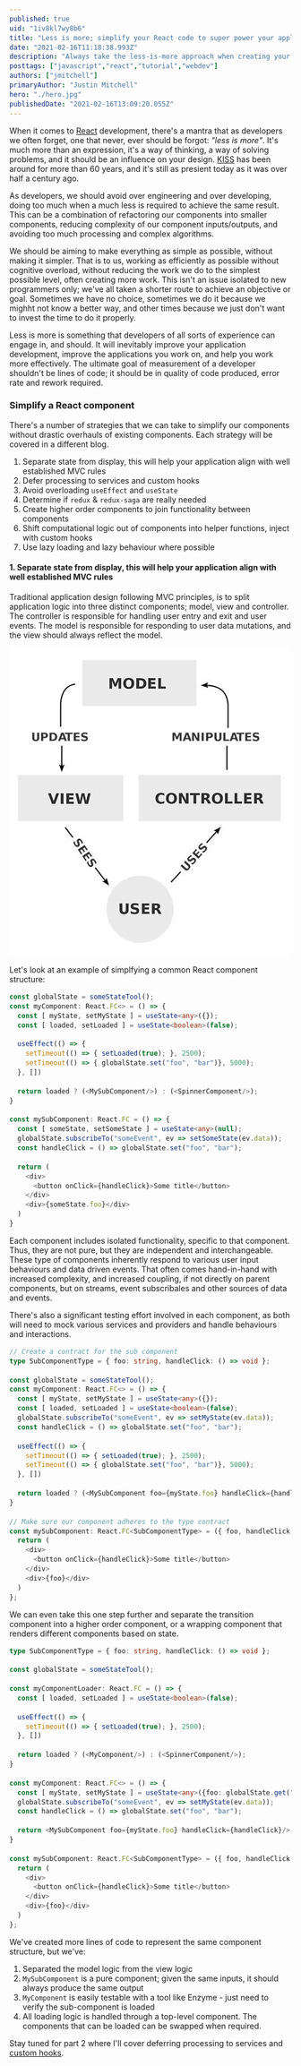 ```yaml
---
published: true
uid: "1iv8kl7wy8b6"
title: "Less is more; simplify your React code to super power your applications - part 1"
date: "2021-02-16T11:18:38.993Z"
description: "Always take the less-is-more approach when creating your React components, this will super power your applications and make your development tasks easier"
posttags: ["javascript","react","tutorial","webdev"]
authors: ["jmitchell"]
primaryAuthor: "Justin Mitchell"
hero: "./hero.jpg"
publishedDate: "2021-02-16T13:09:20.055Z"
---
```


When it comes to [React][reactjs] development, there's a mantra that as developers we often forget, one that never, ever should be forgot: _"less is more"_. It's much more than an expression, it's a way of thinking, a way of solving problems, and it should be an influence on your design. [KISS][kiss] has been around for more than 60 years, and it's still as presient today as it was over half a century ago.

As developers, we should avoid over engineering and over developing, doing too much when a much less is required to achieve the same result. This can be a combination of refactoring our components into smaller components, reducing complexity of our component inputs/outputs, and avoiding too much processing and complex algorithms.

We should be aiming to make everything as simple as possible, without making it simpler. That is to us, working as efficiently as possible without cognitive overload, without reducing the work we do to the simplest possible level, often creating more work. This isn't an issue isolated to new programmers only; we've all taken a shorter route to achieve an objective or goal. Sometimes we have no choice, sometimes we do it because we mighht not know a better way, and other times because we just don't want to invest the time to do it properly.

Less is more is something that developers of all sorts of experience can engage in, and should. It will inevitably improve your application development, improve the applications you work on, and help you work more effectively. The ultimate goal of measurement of a developer shouldn't be lines of code; it should be in quality of code produced, error rate and rework required.

### Simplify a React component

There's a number of strategies that we can take to simplify our components without drastic overhauls of existing components. Each strategy will be covered in a different blog.

1. Separate state from display, this will help your application align with well established MVC rules
2. Defer processing to services and custom hooks
3. Avoid overloading `useEffect` and `useState`
4. Determine if `redux` & `redux-saga` are really needed
5. Create higher order components to join functionality between components
6. Shift computational logic out of components into helper functions, inject with custom hooks
7. Use lazy loading and lazy behaviour where possible

#### 1. Separate state from display, this will help your application align with well established MVC rules
Traditional application design following MVC principles, is to split application logic into three distinct components; model, view and controller. The controller is responsible for handling user entry and exit and user events. The model is responsible for responding to user data mutations, and the view should always reflect the model.

![MVC overview](./mvc.jpg)

Let's look at an example of simplfying a common React component structure:

```typescript
const globalState = someStateTool();
const myComponent: React.FC<> = () => {
  const [ myState, setMyState ] = useState<any>({});
  const [ loaded, setLoaded ] = useState<boolean>(false);

  useEffect(() => {
    setTimeout(() => { setLoaded(true); }, 2500);
    setTimeout(() => { globalState.set("foo", "bar")}, 5000);
  }, [])

  return loaded ? (<MySubComponent/>) : (<SpinnerComponent/>);
}

const mySubComponent: React.FC = () => {
  const [ someState, setSomeState ] = useState<any>(null);
  globalState.subscribeTo("someEvent", ev => setSomeState(ev.data));
  const handleClick = () => globalState.set("foo", "bar");

  return (
    <div>
      <button onClick={handleClick}>Some title</button>
    </div>
    <div>{someState.foo}</div>
  )
}
```

Each component includes isolated functionality, specific to that component. Thus, they are not pure, but they are independent and interchangeable. These type of components inherently respond to various user input behaviours and data driven events. That often comes hand-in-hand with increased complexity, and increased coupling, if not directly on parent components, but on streams, event subscribales and other sources of data and events.

There's also a significant testing effort involved in each component, as both will need to mock various services and providers and handle behaviours and interactions.

```typescript
// Create a contract for the sub component
type SubComponentType = { foo: string, handleClick: () => void };

const globalState = someStateTool();
const myComponent: React.FC<> = () => {
  const [ myState, setMyState ] = useState<any>({});
  const [ loaded, setLoaded ] = useState<boolean>(false);
  globalState.subscribeTo("someEvent", ev => setMyState(ev.data));
  const handleClick = () => globalState.set("foo", "bar");

  useEffect(() => {
    setTimeout(() => { setLoaded(true); }, 2500);
    setTimeout(() => { globalState.set("foo", "bar")}, 5000);
  }, [])

  return loaded ? (<MySubComponent foo={myState.foo} handleClick={handleClick}/>) : (<SpinnerComponent/>);
}

// Make sure our component adheres to the type contract
const mySubComponent: React.FC<SubComponentType> = ({ foo, handleClick }) => {
  return (
    <div>
      <button onClick={handleClick}>Some title</button>
    </div>
    <div>{foo}</div>
  )
};
```

We can even take this one step further and separate the transition component into a higher order component, or a wrapping component that renders different components based on state.

```typescript
type SubComponentType = { foo: string, handleClick: () => void };

const globalState = someStateTool();

const myComponentLoader: React.FC = () => {
  const [ loaded, setLoaded ] = useState<boolean>(false);

  useEffect(() => {
    setTimeout(() => { setLoaded(true); }, 2500);
  }, [])

  return loaded ? (<MyComponent/>) : (<SpinnerComponent/>);
}

const myComponent: React.FC<> = () => {
  const [ myState, setMyState ] = useState<any>({foo: globalState.get("foo")});
  globalState.subscribeTo("someEvent", ev => setMyState(ev.data));
  const handleClick = () => globalState.set("foo", "bar");

  return <MySubComponent foo={myState.foo} handleClick={handleClick}/>;
}

const mySubComponent: React.FC<SubComponentType> = ({ foo, handleClick }) => {
  return (
    <div>
      <button onClick={handleClick}>Some title</button>
    </div>
    <div>{foo}</div>
  )
};
```

We've created more lines of code to represent the same component structure, but we've:
1. Separated the model logic from the view logic
2. `MySubComponent` is a pure component; given the same inputs, it should always produce the same output
3. `MyComponent` is easily testable with a tool like Enzyme - just need to verify the sub-component is loaded
4. All loading logic is handled through a top-level component. The components that can be loaded can be swapped when required.

Stay tuned for part 2 where I'll cover deferring processing to services and [custom hooks][customhooks].

[kiss]: https://en.wikipedia.org/wiki/KISS_principle
[reactjs]: https://reactjs.org/
[customhooks]: https://reactjs.org/docs/hooks-custom.html